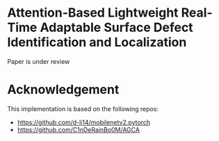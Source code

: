# Attention-Based Lightweight Real-Time Adaptable Surface Defect Identification and Localization
Paper is under review


# Acknowledgement
This implementation is based on the following repos:

- https://github.com/d-li14/mobilenetv2.pytorch
- https://github.com/C1nDeRainBo0M/AGCA
